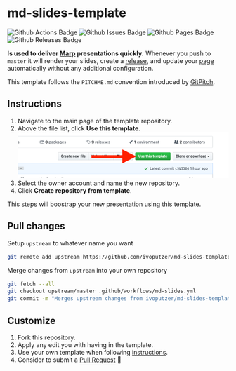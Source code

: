# md-slides-template
![Github Actions Badge][gh_actions_badge]
![Github Issues Badge][gh_issues_badge]
![Github Pages Badge][gh_pages_badge]
![Github Releases Badge][gh_releases_badge]

**Is used to deliver [Marp][marp_url] presentations quickly.** Whenever you push to `master` it will render your slides, create a [release](../../releases), and update your [page](/page) automatically without any additional configuration.

This template follows the `PITCHME.md` convention introduced by [GitPitch][gitpitch_url].

## Instructions
1. Navigate to the main page of the template repository.
2. Above the file list, click **Use this template**.
![Use this template](data/use-this-template.png)
3. Select the owner account and name the new repository.
4. Click **Create repository from template**.

This steps will boostrap your new presentation using this template.

## Pull changes
Setup `upstream` to whatever name you want
```bash
git remote add upstream https://github.com/ivoputzer/md-slides-template.git
```

Merge changes from `upstream` into your own repository
```bash
git fetch --all
git checkout upstream/master .github/workflows/md-slides.yml
git commit -m "Merges upstream changes from ivoputzer/md-slides-template"
```

## Customize
1. Fork this repository.
2. Apply any edit you with having in the template.
3. Use your own template when following [instructions](#Instructions).
4. Consider to submit a [Pull Request](https://help.github.com/en/github/collaborating-with-issues-and-pull-requests/about-pull-requests#about-pull-requests) 🎉

[gh_actions_badge]: https://img.shields.io/github/workflow/status/ivoputzer/md-slides-template/markdown%20slides/master?style=for-the-badge&logo=github
[gh_issues_badge]: https://img.shields.io/github/issues/ivoputzer/md-slides-template?style=for-the-badge&logo=github
[gh_pages_badge]: https://img.shields.io/static/v1?style=for-the-badge&label=page&message=online&color=success&logo=github
[gh_releases_badge]: https://img.shields.io/github/v/release/ivoputzer/md-slides-template?style=for-the-badge&logo=github

[marp_url]: https://marp.app
[gitpitch_url]: https://gitpitch.com/docs/getting-started/pitchme

